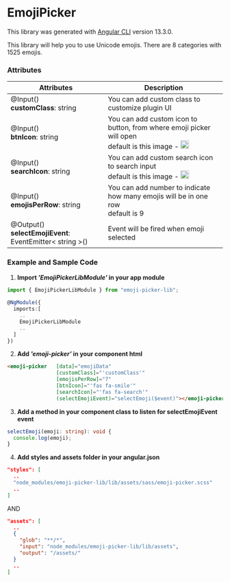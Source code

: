 # EmojiPicker

This library was generated with [Angular CLI](https://github.com/angular/angular-cli) version 13.3.0.

This library will help you to use Unicode emojis. There are 8 categories with 1525 emojis.

### Attributes
Attributes   | Description
-------------|--------------
@Input() <br> **customClass**: string | You can add custom class to customize plugin UI
@Input() <br> **btnIcon**: string | You can add custom icon to button, from where emoji picker will open <br> default is this image - <img src="https://freesvg.org/img/1456705995.png" height="20px" width="20px">
@Input() <br> **searchIcon**: string | You can add custom search icon to search input <br> default is this image - <img src="https://icons.veryicon.com/png/o/miscellaneous/easemob-icon/search-934.png" height="20px" width="20px">
@Input() <br> **emojisPerRow**: string | You can add number to indicate how many emojis will be in one row <br> default is 9
@Output() <br> **selectEmojiEvent**: EventEmitter< string >() | Event will be fired when emoji selected

### Example and Sample Code
1) **Import _'EmojiPickerLibModule'_ in your app module**
```ts
import { EmojiPickerLibModule } from "emoji-picker-lib";
  
@NgModule({
  imports:[
    ..
    EmojiPickerLibModule
    ..
  ]
})
``` 

2) **Add _'emoji-picker'_ in your component html**
```html
<emoji-picker   [data]="emojiData"
                [customClass]="'customClass'"
                [emojisPerRow]="7"
                [btnIcon]="'fas fa-smile'"
                [searchIcon]="'fas fa-search'"
                (selectEmojiEvent)="selectEmoji($event)"></emoji-picker>
```

3) **Add a method in your component class to listen for **selectEmojiEvent** event**
```ts
selectEmoji(emoji: string): void {
  console.log(emoji);
}
```

4) **Add styles and assets folder in your angular.json**

```json
"styles": [
  ..
  "node_modules/emoji-picker-lib/lib/assets/sass/emoji-picker.scss"
  ..
]
```
AND
```json
"assets": [
  ..
  {
    "glob": "**/*",
    "input": "node_modules/emoji-picker-lib/lib/assets",
    "output": "/assets/"
  }
  ..
]
```
